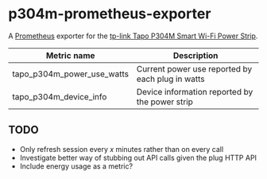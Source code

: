 # p304m-prometheus-exporter

A [Prometheus](https://prometheus.io/) exporter for the
[tp-link Tapo P304M Smart Wi-Fi Power Strip](https://www.tp-link.com/uk/home-networking/smart-plug/tapo-p304m/).

| Metric name                | Description                                      |
|----------------------------|--------------------------------------------------|
| tapo_p304m_power_use_watts | Current power use reported by each plug in watts |
| tapo_p304m_device_info     | Device information reported by the power strip   |

## TODO
- Only refresh session every _x_ minutes rather than on every call
- Investigate better way of stubbing out API calls given the plug HTTP API
- Include energy usage as a metric?
